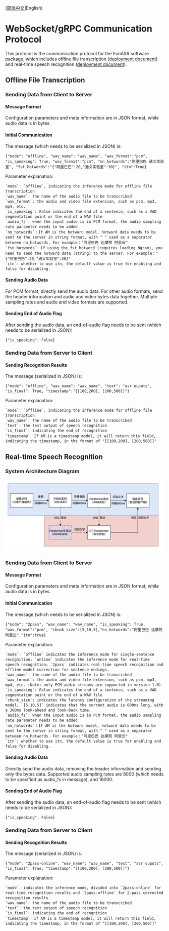 ([简体中文](./websocket_protocol_zh.md)|English)

# WebSocket/gRPC Communication Protocol
This protocol is the communication protocol for the FunASR software package, which includes offline file transcription ([deployment document](./SDK_tutorial.md)) and real-time speech recognition ([deployment document](./SDK_tutorial_online.md)).

## Offline File Transcription
### Sending Data from Client to Server
#### Message Format
Configuration parameters and meta information are in JSON format, while audio data is in bytes.
#### Initial Communication
The message (which needs to be serialized in JSON) is:
```text
{"mode": "offline", "wav_name": "wav_name", "wav_format":"pcm", "is_speaking": True, "wav_format":"pcm", "nn_hotwords":"阿里巴巴 通义实验室", "fst_hotwords":"{"阿里巴巴":20,"通义实验室":30}", "itn":True}
```
Parameter explanation:
```text
`mode`: `offline`, indicating the inference mode for offline file transcription
`wav_name`: the name of the audio file to be transcribed
`wav_format`: the audio and video file extension, such as pcm, mp3, mp4, etc.
`is_speaking`: False indicates the end of a sentence, such as a VAD segmentation point or the end of a WAV file
`audio_fs`: when the input audio is in PCM format, the audio sampling rate parameter needs to be added
`nn_hotwords`：If AM is the hotword model, hotword data needs to be sent to the server in string format, with " " used as a separator between nn_hotwords. For example："阿里巴巴 达摩院 阿里云"
`fst_hotwords`：If using the fst hotword (requires loading Ngram), you need to send the hotword data (string) to the server. For example："{"阿里巴巴":20,"通义实验室":30}"
`itn`: whether to use itn, the default value is true for enabling and false for disabling.
```

#### Sending Audio Data
For PCM format, directly send the audio data. For other audio formats, send the header information and audio and video bytes data together. Multiple sampling rates and audio and video formats are supported.

#### Sending End of Audio Flag
After sending the audio data, an end-of-audio flag needs to be sent (which needs to be serialized in JSON):
```text
{"is_speaking": False}
```

### Sending Data from Server to Client
#### Sending Recognition Results
The message (serialized in JSON) is:
```text
{"mode": "offline", "wav_name": "wav_name", "text": "asr ouputs", "is_final": True, "timestamp":"[[100,200], [200,500]]"}
```
Parameter explanation:
```text
`mode`: `offline`, indicating the inference mode for offline file transcription
`wav_name`: the name of the audio file to be transcribed
`text`: the text output of speech recognition
`is_final`: indicating the end of recognition
`timestamp`：If AM is a timestamp model, it will return this field, indicating the timestamp, in the format of "[[100,200], [200,500]]"
```

## Real-time Speech Recognition
### System Architecture Diagram

<div align="left"><img src="images/2pass.jpg" width="600"/></div>

### Sending Data from Client to Server
#### Message Format
Configuration parameters and meta information are in JSON format, while audio data is in bytes.

#### Initial Communication
The message (which needs to be serialized in JSON) is:
```text
{"mode": "2pass", "wav_name": "wav_name", "is_speaking": True, "wav_format":"pcm", "chunk_size":[5,10,5],"nn_hotwords":"阿里巴巴 达摩院 阿里云","itn":true}
```
Parameter explanation:
```text
`mode`: `offline` indicates the inference mode for single-sentence recognition; `online` indicates the inference mode for real-time speech recognition; `2pass` indicates real-time speech recognition and offline model correction for sentence endings.
`wav_name`: the name of the audio file to be transcribed
`wav_format`: the audio and video file extension, such as pcm, mp3, mp4, etc. (Note: only PCM audio streams are supported in version 1.0)
`is_speaking`: False indicates the end of a sentence, such as a VAD segmentation point or the end of a WAV file
`chunk_size`: indicates the latency configuration of the streaming model, `[5,10,5]` indicates that the current audio is 600ms long, with a 300ms look-ahead and look-back time.
`audio_fs`: when the input audio is in PCM format, the audio sampling rate parameter needs to be added
`nn_hotwords`：If AM is the hotword model, hotword data needs to be sent to the server in string format, with " " used as a separator between nn_hotwords. For example："阿里巴巴 达摩院 阿里云"
`itn`: whether to use itn, the default value is true for enabling and false for disabling.
```
#### Sending Audio Data
Directly send the audio data, removing the header information and sending only the bytes data. Supported audio sampling rates are 8000 (which needs to be specified as audio_fs in message), and 16000.
#### Sending End of Audio Flag
After sending the audio data, an end-of-audio flag needs to be sent (which needs to be serialized in JSON):
```text
{"is_speaking": False}
```
### Sending Data from Server to Client
#### Sending Recognition Results
The message (serialized in JSON) is:

```text
{"mode": "2pass-online", "wav_name": "wav_name", "text": "asr ouputs", "is_final": True, "timestamp":"[[100,200], [200,500]]"}
```
Parameter explanation:
```text
`mode`: indicates the inference mode, divided into `2pass-online` for real-time recognition results and `2pass-offline` for 2-pass corrected recognition results.
`wav_name`: the name of the audio file to be transcribed
`text`: the text output of speech recognition
`is_final`: indicating the end of recognition
`timestamp`：If AM is a timestamp model, it will return this field, indicating the timestamp, in the format of "[[100,200], [200,500]]"
```
